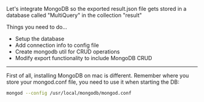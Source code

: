 Let's integrate MongoDB so the exported result.json file gets stored in a database called "MultiQuery" in the collection "result" 

Things you need to do...
- Setup the database
- Add connection info to config file
- Create mongodb util for CRUD operations
- Modify export functionality to include MongoDB CRUD

---

First of all, installing MongoDB on mac is different. 
Remember where you store your mongod.conf file, you need to use it when starting the DB:
```bash
mongod --config /usr/local/mongodb/mongod.conf
```

